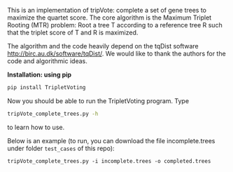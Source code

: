 This is an implementation of tripVote: complete a set of gene trees to maximize the quartet score.
The core algorithm is the Maximum Triplet Rooting (MTR) problem:
    Root a tree T according to a reference tree R such that the triplet score of T and R is maximized.

The algorithm and the code heavily depend on the tqDist software http://birc.au.dk/software/tqDist/. 
We would like to thank the authors for the code and algorithmic ideas.

**Installation: using pip**

```bash
pip install TripletVoting
```

Now you should be able to run the TripletVoting program. Type 

``` bash
tripVote_complete_trees.py -h
```

to learn how to use.

Below is an example (to run, you can download the file incomplete.trees under folder `test_cases` of this repo):

```
tripVote_complete_trees.py -i incomplete.trees -o completed.trees
```
